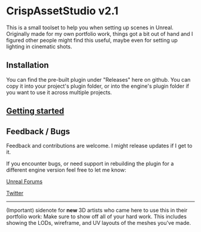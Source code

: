 # CrispAssetStudio v2.1

This is a small toolset to help you when setting up scenes in Unreal. Originally made for my own portfolio work, things got a bit out of hand and I figured other people might find this useful, maybe even for setting up lighting in cinematic shots.

## Installation
You can find the pre-built plugin under "Releases" here on github. You can copy it into your project's plugin folder, or into the engine's plugin folder if you want to use it across multiple projects.

## [Getting started](https://github.com/CrispClover/AssetStudio/wiki)

## Feedback / Bugs
Feedback and contributions are welcome. I might release updates if I get to it.

If you encounter bugs, or need support in rebuilding the plugin for a different engine version feel free to let me know:

[Unreal Forums](https://forums.unrealengine.com/t/asset-studio/)

[Twitter](https://twitter.com/crispclover)

___

(Important) sidenote for **new** 3D artists who came here to use this in their portfolio work:
Make sure to show off all of your hard work. This includes showing the LODs, wireframe, and UV layouts of the meshes you've made.
